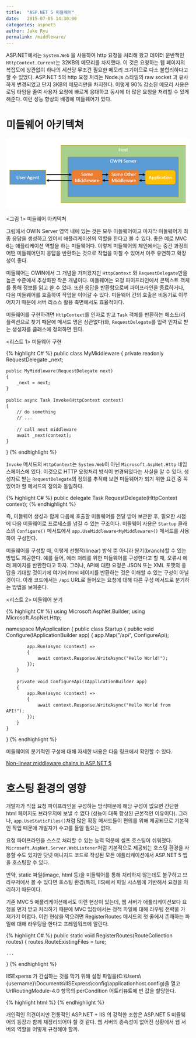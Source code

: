 ```yaml
---
title:  "ASP.NET 5 미들웨어"
date:   2015-07-05 14:30:00
categories: aspnet5
author: Jake Ryu
permalink: /middleware/
---
```


ASP.NET에서는 `System.Web` 을 사용하여 http 요청을 처리해 왔고 데이터 운반책인 `HttpContext.Current`는 32KB의 메모리를 차지했다. 이 것은 요청하는 웹 페이지의 복잡도에 상관없이 하나의 세션당 무조건 필요한 메모리 크기이므로 다소 불합리하다고 할 수 있었다. ASP.NET 5의 http 요청 처리는 Node.js 스타일의 raw socket 과 유사하게 변경되었고 단지 3KB의 메모리만을 차지한다. 이렇게 90% 감소된 메모리 사용은 로딩 타임을 줄여 사용자 요청에 빠르게 응대하고 동시에 더 많은 요청을 처리할 수 있게 해준다. 이런 성능 향상의 배경에 미들웨어가 있다. 

# 미들웨어 아키텍쳐

![미들웨어 아키텍쳐](/assets/aspnet5/middleware-architecture.png)

<그림 1> 미들웨어 아키텍쳐 

그림에서 OWIN Server 영역 내에 있는 것은 모두 미들웨어이고 마지막 미들웨어가 최종 응답을 생성하고 있어서 애플리케이션의 역할을 한다고 볼 수 있다. 좋은 예로 MVC 6는 애플리케이션 역할을 하는 미들웨어다. 이렇게 미들웨어의 체인에서는 중간 과정의 어떤 미들웨어던지 응답을 반환하는 것으로 작업을 마칠 수 있어서 아주 유연하고 확장성이 좋다.

미들웨어는 OWIN에서 그 개념을 가져왔지만 `HttpContext` 와 `RequestDelegate`만을 높은 수준에서 추상화한 작은 개념이다. 미들웨어는 요청 파이프라인에서 콘텍스트 객체를 통해 정보를 읽고 쓸 수 있다. 또한 응답을 반환함으로써 파이프라인을 종료하거나, 다음 미들웨어를 호출하여 작업을 이어갈 수 있다. 미들웨어 간의 호출은 비동기로 이루어지기 때문에 서버 리소스 활용 측면에서도 효율적이다.

미들웨어를 구현하려면 `HttpContext`를 인자로 받고 `Task` 객체를 반환하는 메소드(리플렉션으로 찾기 때문에 메서드 명은 상관없다)와, `RequestDelegate`를 입력 인자로 받는 생성자를 클래스에 정의하면 된다.

<리스트 1> 미들웨어 구현

{% highlight C# %}
public class MyMiddleware
{
    private readonly RequestDelegate _next;

    public MyMiddleware(RequestDelegate next)
    {
        _next = next;
    }

    public async Task Invoke(HttpContext context)
    {
        // do something
        // ...

        // call next middleware
        await _next(context);
    }
}
{% endhighlight %}

`Invoke` 메서드의 `HttpContext`는 `System.Web`이 아닌 `Microsoft.AspNet.Http` 네임스페이스에 있다. 이것으로 HTTP 요청처리 방식이 변경되었다는 사실을 알 수 있다. 생성자로 받는 `RequestDelegate`의 정의를 추적해 보면 미들웨어가 되기 위한 요건 중 꼭 있어야 할 메서드의 정의와 동일하다.

{% highlight C# %}
public delegate Task RequestDelegate(HttpContext context);
{% endhighlight %}

즉, 미들웨어 생성과 함께 다음에 호출할 미들웨어를 전달 받아 보관한 후, 필요한 시점에 다음 미들웨어로 프로세스를 넘길 수 있는 구조이다. 미들웨어 사용은 `Startup` 클래스의 `Configure()` 메서드에서 `app.UseMiddleware<MyMiddleware>()` 메서드를 사용하여 구성한다.

미들웨어를 구성할 때, 이렇게 선형적(linear) 방식 뿐 아니라 분기(branch)할 수 있는 방법도 제공한다. 예를 들어, 에러 처리를 위한 미들웨어를 구성한다고 할 때, 오류시 에러 페이지를 반환한다고 하자. 그러나, API에 대한 요청은 JSON 또는 XML 포맷의 응답을 기대할 것이기에 여기에 html 페이지를 반환하는 것은 이해할 수 있는 구성이 아닐 것이다. 아래 코드에서는 `/api` URL로 들어오는 요청에 대해 다른 구성 메서드로 분기하는 방법을 보여준다. 

<리스트 2> 미들웨어 분기

{% highlight C# %}
using Microsoft.AspNet.Builder;
using Microsoft.AspNet.Http;

namespace MyApplication
{
	public class Startup
	{
		public void Configure(IApplicationBuilder app)
		{
			app.Map("/api", ConfigureApi);

			app.Run(async (context) =>
			{
				await context.Response.WriteAsync("Hello World!");
			});
		}

		private void ConfigureApi(IApplicationBuilder app)
		{
			app.Run(async (context) =>
			{
				await context.Response.WriteAsync("Hello World from API!");
			});
		}
	}
}
{% endhighlight %}

미들웨어의 분기적인 구성에 대해 자세한 내용은 다음 링크에서 확인할 수 있다.

[Non-linear middleware chains in ASP.NET 5](http://blog.dudak.me/2015/non-linear-middleware-chains-in-asp-net-5)

# 호스팅 환경의 영향

개발자가 직접 요청 파이프라인을 구성하는 방식때문에 해당 구성이 없으면 간단한 html 페이지도 브라우저에 보낼 수 없다 (성능이 대폭 향상된 근본적인 이유이다). 그러나, `app.UseStaticFiles()`처럼 많은 확장 메서드들이 편의를 위해 제공되므로 기본적인 작업 때문에 개발자가 수고를 들일 필요는 없다.

요청 파이프라인을 스스로 처리할 수 있는 능력 덕분에 셀프 호스팅이 쉬워졌다. `Microsoft.AspNet.Server.WebListener`처럼 기본적으로 제공되는 호스팅 환경을 사용할 수도 있지만 닷넷 매니지드 코드로 작성된 모든 애플리케이션에서 ASP.NET 5 앱을 호스팅할 수 있다. 

만약, static 파일(image, html 등)을 미들웨어를 통해 처리하지 않는데도 불구하고 브라우저에서 볼 수 있다면  호스팅 환경(특히, IIS)에서 파일 시스템에 기반해서 요청을 처리하기 때문이다. 

기존 MVC 5 애플리케이션에서도 이런 현상이 있는데, 웹 서버가 애플리케이션보다 요청을 먼저 받고 처리하기 때문에 MVC 입장에서는 정적 파일에 대해 라우팅 전략을 가져가기 어렵다. 이런 현상을 막으려면 RegisterRoutes 메서드의 첫 줄에서 존재하는 파일에 대해 라우팅을 한다고 프레임워크에 알린다.

{% highlight C# %}
public static void RegisterRoutes(RouteCollection routes)
{
    routes.RouteExistingFiles = ture;
    
    ...
}
{% endhighlight %}

IISExperss 가 간섭하는 것을 막기 위해 설정 파일을(C:\Users\\{username}\Documents\IISExpress\config\applicationhost.config)을 열고 UrlRoutingModule-4.0 항목의 perCondition 어트리뷰트에 빈 값을 할당한다.

{% highlight html %}
<add name="UrlRoutingModule-4.0" type="System.Web.Routing.UrlRoutingModule" preCondition="" />
{% endhighlight %}    
    

개인적인 의견이지만 전통적인 ASP.NET + IIS 의 강력한 조합은 ASP.NET 5 미들웨어의 등장과 함께 재정리되어야 할 것 같다. 웹 서버의 종속성이 없어진 상황에서 웹 서버의 역할을 어떻게 규정해야 할까. 